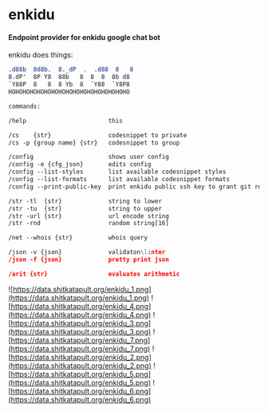 # enkidu

#### Endpoint provider for enkidu google chat bot

enkidu does things:


```              8     o     8
.d88b  8d8b.  8._dP  .  .d88  8   8
8.dP'  8P Y8  88b   8  8  8  8b d8
`Y88P  8   8  8 Yb  8  `Y88  `Y8P8
HOHOHOHOHOHOHOHOHOHOHOHOHOHOHOHOHO

commands:

/help                       this

/cs    {str}                codesnippet to private
/cs -p {group name} {str}   codesnippet to group

/config                     shows user config
/config -e {cfg_json}       edits config
/config --list-styles       list available codesnippet styles
/config --list-formats      list available codesnippet formats
/config --print-public-key  print enkidu public ssh key to grant git repo access

/str -tl  {str}             string to lower
/str -tu  {str}             string to upper
/str -url {str}             url encode string
/str -rnd                   random string[16]

/net --whois {str}          whois query

/json -v {json}             validaton\linter
/json -f {json}             pretty print json

/arit {str}                 evaluates arithmetic
```

![https://data.shitkatapult.org/enkidu_1.png](https://data.shitkatapult.org/enkidu_1.png)
![https://data.shitkatapult.org/enkidu_4.png](https://data.shitkatapult.org/enkidu_4.png)
![https://data.shitkatapult.org/enkidu_3.png](https://data.shitkatapult.org/enkidu_3.png)
![https://data.shitkatapult.org/enkidu_7.png](https://data.shitkatapult.org/enkidu_7.png)
![https://data.shitkatapult.org/enkidu_2.png](https://data.shitkatapult.org/enkidu_2.png)
![https://data.shitkatapult.org/enkidu_5.png](https://data.shitkatapult.org/enkidu_5.png)
![https://data.shitkatapult.org/enkidu_6.png](https://data.shitkatapult.org/enkidu_6.png)

